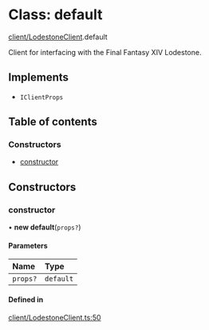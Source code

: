 # Class: default

[client/LodestoneClient](../modules/client_LodestoneClient.md).default

Client for interfacing with the Final Fantasy XIV Lodestone.

## Implements

- `IClientProps`

## Table of contents

### Constructors

- [constructor](client_LodestoneClient.default.md#constructor)

## Constructors

### constructor

• **new default**(`props?`)

#### Parameters

| Name | Type |
| :------ | :------ |
| `props?` | `default` |

#### Defined in

[client/LodestoneClient.ts:50](https://github.com/XIVStats/lodestone/blob/1c582e7/src/client/LodestoneClient.ts#L50)
